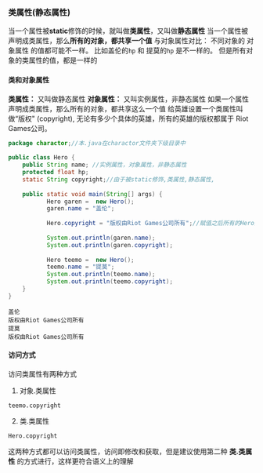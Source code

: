 ### 类属性(静态属性)

当一个属性被**static**修饰的时候，就叫做**类属性**，又叫做**静态属性**
当一个属性被声明成类属性，那么**所有的对象，都共享一个值**
与对象属性对比：
不同对象的 对象属性 的值都可能不一样。
比如盖伦的`hp` 和 提莫的`hp` 是不一样的。
但是所有对象的类属性的值，都是一样的

#### 类和对象属性

**类属性：** 又叫做静态属性
**对象属性：** 又叫实例属性，非静态属性
如果一个属性声明成类属性，那么所有的对象，都共享这么一个值
给英雄设置一个类属性叫做“版权" (copyright), 无论有多少个具体的英雄，所有的英雄的版权都属于 Riot Games公司。

```java
package charactor;//本.java在charactor文件夹下级目录中
 
public class Hero {
    public String name; //实例属性，对象属性，非静态属性
    protected float hp;
    static String copyright;//由于被static修饰,类属性,静态属性,
     
    public static void main(String[] args) {
           Hero garen =  new Hero();
           garen.name = "盖伦";
            
           Hero.copyright = "版权由Riot Games公司所有";//赋值之后所有的Hero对象的copyright都是这个了
            
           System.out.println(garen.name);
           System.out.println(garen.copyright);
            
           Hero teemo =  new Hero();
           teemo.name = "提莫";
           System.out.println(teemo.name);    
           System.out.println(teemo.copyright);    
    }    
}
```

```
盖伦
版权由Riot Games公司所有
提莫
版权由Riot Games公司所有
```

#### 访问方式

访问类属性有两种方式

1. 对象.类属性

`teemo.copyright` 

2. 类.类属性

`Hero.copyright`

 这两种方式都可以访问类属性，访问即修改和获取，但是建议使用第二种 **类.类属性** 的方式进行，这样更符合语义上的理解